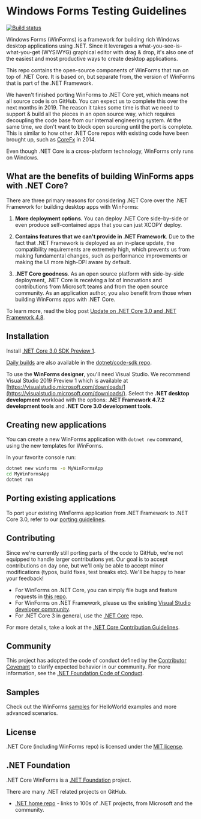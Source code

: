 # Windows Forms Testing Guidelines
 [![Build status](https://dnceng.visualstudio.com/7ea9116e-9fac-403d-b258-b31fcf1bb293/_apis/build/status/199?branchName=master)](https://dnceng.visualstudio.com/internal/_build/latest?definitionId=199&branch=master)

Windows Forms (WinForms) is a framework for building rich Windows desktop
applications using .NET. Since it leverages a what-you-see-is-what-you-get
(WYSIWYG) graphical editor with drag & drop, it's also one of the easiest and
most productive ways to create desktop applications.

This repo contains the open-source components of WinForms that run on top of
.NET Core. It is based on, but separate from, the version of WinForms that is
part of the .NET Framework.

We haven't finished porting WinForms to .NET Core yet, which means not all
source code is on GitHub. You can expect us to complete this over the next
months in 2019. The reason it takes some time is that we need to support & build all the
pieces in an open source way, which requires decoupling the code base from our
internal engineering system. At the same time, we don't want to block open
sourcing until the port is complete. This is similar to how other .NET
Core repos with existing code have been brought up, such as
[CoreFx](https://github.com/dotnet/corefx) in 2014.

Even though .NET Core is a cross-platform technology, WinForms only runs on
Windows.

## What are the benefits of building WinForms apps with .NET Core?

There are three primary reasons for considering .NET Core over the .NET
Framework for building desktop apps with WinForms:

1. **More deployment options**. You can deploy .NET Core side-by-side or even
   produce self-contained apps that you can just XCOPY deploy.

2. **Contains features that we can't provide in .NET Framework**. Due to the
   fact that .NET Framework is deployed as an in-place update, the
   compatibility requirements are extremely high, which prevents us from making fundamental
   changes, such as performance improvements or making the UI more high-DPI
   aware by default.

3. **.NET Core goodness**. As an open source platform with side-by-side deployment, 
   .NET Core is receiving a lot of innovations and contributions from Microsoft teams and 
   from the open source community. As an application author, you also benefit from those 
   when building WinForms apps with .NET Core.

To learn more, read the blog post [Update on .NET Core 3.0 and .NET Framework 4.8][update-post].

## Installation

Install [.NET Core 3.0 SDK Preview 1](https://www.microsoft.com/net/download).

[Daily builds](https://aka.ms/netcore3sdk) are also available in the
[dotnet/code-sdk repo](https://github.com/dotnet/core-sdk).

To use the **WinForms designer**, you'll need Visual Studio. We recommend Visual Studio 2019 Preview 1 which is available at [https://visualstudio.microsoft.com/downloads/](https://visualstudio.microsoft.com/downloads/).
Select the **.NET desktop development** workload with the options: **.NET Framework 4.7.2 development tools** and **.NET Core 3.0 development tools**.

## Creating new applications

You can create a new WinForms application with `dotnet new` command, using the
new templates for WinForms.

In your favorite console run:
```cmd
dotnet new winforms -o MyWinFormsApp
cd MyWinFormsApp
dotnet run
```

## Porting existing applications

To port your existing WinForms application from .NET Framework to .NET Core 3.0, refer to our [porting guidelines](https://github.com/dotnet/winforms/blob/master/porting-guidelines.md).

## Contributing

Since we're currently still porting parts of the code to GitHub, we're not
equipped to handle larger contributions yet. Our goal is to accept contributions
on day one, but we'll only be able to accept minor modifications (typos, build
fixes, test breaks etc). We'll be happy to hear your feedback!

* For WinForms on .NET Core, you can simply file bugs and feature requests in
  [this repo](https://github.com/dotnet/winforms/issues/new).
* For WinForms on .NET Framework, please us the existing [Visual Studio
  developer community](https://developercommunity.visualstudio.com/spaces/61/index.html).
* For .NET Core 3 in general, use the [.NET Core](https://github.com/dotnet/core/issues/) repo.

For more details, take a look at the [.NET Core Contribution
Guidelines](https://github.com/dotnet/coreclr/blob/master/Documentation/project-docs/contributing.md).

## Community

This project has adopted the code of conduct defined by the [Contributor Covenant](https://contributor-covenant.org/) 
to clarify expected behavior in our community.
For more information, see the [.NET Foundation Code of Conduct](https://dotnetfoundation.org/code-of-conduct).

## Samples

Check out the WinForms
[samples](https://github.com/dotnet/samples/tree/master/windowsforms) for 
HelloWorld examples and more advanced scenarios.

## License

.NET Core (including WinForms repo) is licensed under the [MIT license](LICENSE.TXT).

## .NET Foundation

.NET Core WinForms is a [.NET Foundation](https://www.dotnetfoundation.org/projects) project.

There are many .NET related projects on GitHub.

- [.NET home repo](https://github.com/Microsoft/dotnet) - links to 100s of .NET
  projects, from Microsoft and the community.

[update-post]: https://blogs.msdn.microsoft.com/dotnet/2018/10/04/update-on-net-core-3-0-and-net-framework-4-8/
